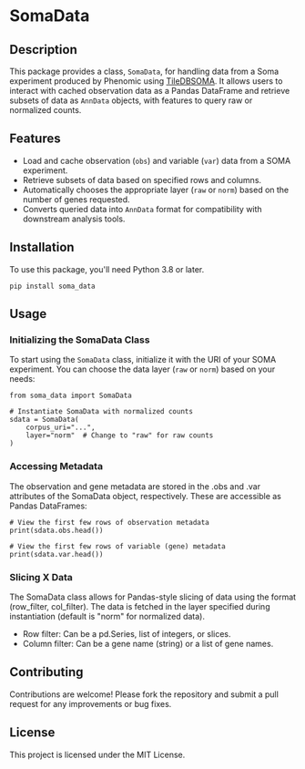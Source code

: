 # SomaData

## Description

This package provides a class, `SomaData`, for handling data from a Soma experiment produced by Phenomic using [TileDBSOMA](https://github.com/single-cell-data/TileDB-SOMA). It allows users to interact with cached observation data as a Pandas DataFrame and retrieve subsets of data as `AnnData` objects, with features to query raw or normalized counts.

## Features

- Load and cache observation (`obs`) and variable (`var`) data from a SOMA experiment.
- Retrieve subsets of data based on specified rows and columns.
- Automatically chooses the appropriate layer (`raw` or `norm`) based on the number of genes requested.
- Converts queried data into `AnnData` format for compatibility with downstream analysis tools.

## Installation

To use this package, you'll need Python 3.8 or later.

```
pip install soma_data
```

## Usage

### Initializing the SomaData Class

To start using the `SomaData` class, initialize it with the URI of your SOMA experiment. You can choose the data layer (`raw` or `norm`) based on your needs:

```
from soma_data import SomaData

# Instantiate SomaData with normalized counts
sdata = SomaData(
    corpus_uri="...",
    layer="norm"  # Change to "raw" for raw counts
)
```

### Accessing Metadata

The observation and gene metadata are stored in the .obs and .var attributes of the SomaData object, respectively. These are accessible as Pandas DataFrames:

```
# View the first few rows of observation metadata
print(sdata.obs.head())

# View the first few rows of variable (gene) metadata
print(sdata.var.head())
```

### Slicing X Data

The SomaData class allows for Pandas-style slicing of data using the format (row_filter, col_filter). The data is fetched in the layer specified during instantiation (default is "norm" for normalized data).

- Row filter: Can be a pd.Series, list of integers, or slices.
- Column filter: Can be a gene name (string) or a list of gene names.

## Contributing

Contributions are welcome! Please fork the repository and submit a pull request for any improvements or bug fixes.

## License

This project is licensed under the MIT License.
